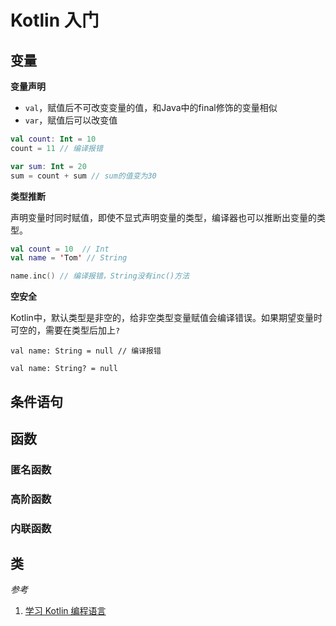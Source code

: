 # Kotlin 入门

## 变量

**变量声明**

- `val`，赋值后不可改变变量的值，和Java中的final修饰的变量相似
- `var`，赋值后可以改变值

```kotlin
val count: Int = 10
count = 11 // 编译报错

var sum: Int = 20
sum = count + sum // sum的值变为30
```

**类型推断**

声明变量时同时赋值，即使不显式声明变量的类型，编译器也可以推断出变量的类型。

```kotlin
val count = 10  // Int
val name = 'Tom' // String 

name.inc() // 编译报错，String没有inc()方法
```

**空安全**

Kotlin中，默认类型是非空的，给非空类型变量赋值会编译错误。如果期望变量时可空的，需要在类型后加上`?`

```
val name: String = null // 编译报错

val name: String? = null
```



## 条件语句

## 函数

### 匿名函数

### 高阶函数

### 内联函数

## 类


*参考*

1. [学习 Kotlin 编程语言](https://developer.android.google.cn/kotlin/learn?hl=zh-cn)